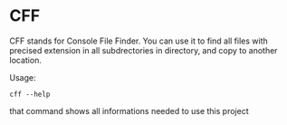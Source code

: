 # CFF

CFF stands for Console File Finder.
You can use it to find all files with precised extension in all subdrectories in directory, and copy to another location.

Usage:

```
cff --help
```

that command shows all informations needed to use this project
